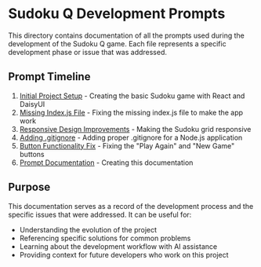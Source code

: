 # Sudoku Q Development Prompts

This directory contains documentation of all the prompts used during the development of the Sudoku Q game. Each file represents a specific development phase or issue that was addressed.

## Prompt Timeline

1. [Initial Project Setup](./01-initial-project-setup.md) - Creating the basic Sudoku game with React and DaisyUI
2. [Missing Index.js File](./02-missing-index-js.md) - Fixing the missing index.js file to make the app work
3. [Responsive Design Improvements](./03-responsive-design-improvements.md) - Making the Sudoku grid responsive
4. [Adding .gitignore](./04-gitignore-addition.md) - Adding proper .gitignore for a Node.js application
5. [Button Functionality Fix](./05-button-functionality-fix.md) - Fixing the "Play Again" and "New Game" buttons
6. [Prompt Documentation](./06-prompt-documentation.md) - Creating this documentation

## Purpose

This documentation serves as a record of the development process and the specific issues that were addressed. It can be useful for:

- Understanding the evolution of the project
- Referencing specific solutions for common problems
- Learning about the development workflow with AI assistance
- Providing context for future developers who work on this project
